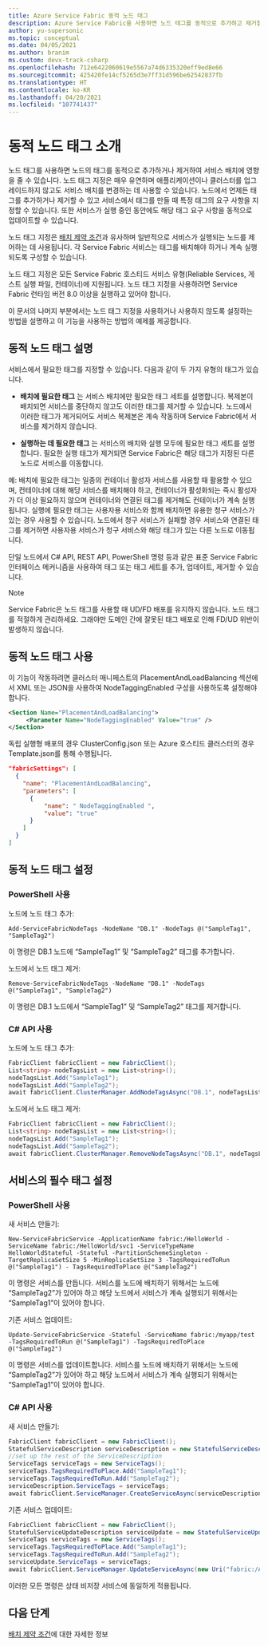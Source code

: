 ```yaml
---
title: Azure Service Fabric 동적 노드 태그
description: Azure Service Fabric을 사용하면 노드 태그를 동적으로 추가하고 제거할 수 있습니다.
author: yu-supersonic
ms.topic: conceptual
ms.date: 04/05/2021
ms.author: branim
ms.custom: devx-track-csharp
ms.openlocfilehash: 712e6422060619e5567a74d6335320eff9ed8e66
ms.sourcegitcommit: 425420fe14cf5265d3e7ff31d596be62542837fb
ms.translationtype: HT
ms.contentlocale: ko-KR
ms.lasthandoff: 04/20/2021
ms.locfileid: "107741437"
---
```

# <a name="introduction-to-dynamic-node-tags"></a>동적 노드 태그 소개
노드 태그를 사용하면 노드의 태그를 동적으로 추가하거나 제거하여 서비스 배치에 영향을 줄 수 있습니다. 노드 태그 지정은 매우 유연하며 애플리케이션이나 클러스터를 업그레이드하지 않고도 서비스 배치를 변경하는 데 사용할 수 있습니다. 노드에서 언제든 태그를 추가하거나 제거할 수 있고 서비스에서 태그를 만들 때 특정 태그의 요구 사항을 지정할 수 있습니다. 또한 서비스가 실행 중인 동안에도 해당 태그 요구 사항을 동적으로 업데이트할 수 있습니다.

노드 태그 지정은 [배치 제약 조건](service-fabric-cluster-resource-manager-configure-services.md)과 유사하며 일반적으로 서비스가 실행되는 노드를 제어하는 데 사용됩니다. 각 Service Fabric 서비스는 태그를 배치해야 하거나 계속 실행되도록 구성할 수 있습니다.

노드 태그 지정은 모든 Service Fabric 호스티드 서비스 유형(Reliable Services, 게스트 실행 파일, 컨테이너)에 지원됩니다. 노드 태그 지정을 사용하려면 Service Fabric 런타임 버전 8.0 이상을 실행하고 있어야 합니다.

이 문서의 나머지 부분에서는 노드 태그 지정을 사용하거나 사용하지 않도록 설정하는 방법을 설명하고 이 기능을 사용하는 방법의 예제를 제공합니다.


## <a name="describing-dynamic-node-tags"></a>동적 노드 태그 설명
서비스에서 필요한 태그를 지정할 수 있습니다. 다음과 같이 두 가지 유형의 태그가 있습니다.
* **배치에 필요한 태그** 는 서비스 배치에만 필요한 태그 세트를 설명합니다. 복제본이 배치되면 서비스를 중단하지 않고도 이러한 태그를 제거할 수 있습니다. 노드에서 이러한 태그가 제거되어도 서비스 복제본은 계속 작동하며 Service Fabric에서 서비스를 제거하지 않습니다.

* **실행하는 데 필요한 태그** 는 서비스의 배치와 실행 모두에 필요한 태그 세트를 설명합니다. 필요한 실행 태그가 제거되면 Service Fabric은 해당 태그가 지정된 다른 노드로 서비스를 이동합니다.

예: 배치에 필요한 태그는 일종의 컨테이너 활성자 서비스를 사용할 때 활용할 수 있으며, 컨테이너에 대해 해당 서비스를 배치해야 하고, 컨테이너가 활성화되는 즉시 활성자가 더 이상 필요하지 않으며 컨테이너와 연결된 태그를 제거해도 컨테이너가 계속 실행됩니다.
실행에 필요한 태그는 사용자용 서비스와 함께 배치하면 유용한 청구 서비스가 있는 경우 사용할 수 있습니다. 노드에서 청구 서비스가 실패할 경우 서비스와 연결된 태그를 제거하면 사용자용 서비스가 청구 서비스와 해당 태그가 있는 다른 노드로 이동됩니다.

단일 노드에서 C# API, REST API, PowerShell 명령 등과 같은 표준 Service Fabric 인터페이스 메커니즘을 사용하여 태그 또는 태그 세트를 추가, 업데이트, 제거할 수 있습니다.

> [!NOTE]
> Service Fabric은 노드 태그를 사용할 때 UD/FD 배포를 유지하지 않습니다. 노드 태그를 적절하게 관리하세요. 그래야만 도메인 간에 잘못된 태그 배포로 인해 FD/UD 위반이 발생하지 않습니다.

## <a name="enabling-dynamic-node-tags"></a>동적 노드 태그 사용
이 기능이 작동하려면 클러스터 매니페스트의 PlacementAndLoadBalancing 섹션에서 XML 또는 JSON을 사용하여 NodeTaggingEnabled 구성을 사용하도록 설정해야 합니다.

``` xml
<Section Name="PlacementAndLoadBalancing">
     <Parameter Name="NodeTaggingEnabled" Value="true" />
</Section>
```

독립 실행형 배포의 경우 ClusterConfig.json 또는 Azure 호스티드 클러스터의 경우 Template.json를 통해 수행됩니다.

```json
"fabricSettings": [
  {
    "name": "PlacementAndLoadBalancing",
    "parameters": [
      {
          "name": " NodeTaggingEnabled ",
          "value": "true"
      }
    ]
  }
]
```

## <a name="setting-dynamic-node-tags"></a>동적 노드 태그 설정

### <a name="using-powershell"></a>PowerShell 사용

노드에 노드 태그 추가:

```posh
Add-ServiceFabricNodeTags -NodeName "DB.1" -NodeTags @("SampleTag1", "SampleTag2")
```
이 명령은 DB.1 노드에 “SampleTag1” 및 “SampleTag2” 태그를 추가합니다.

노드에서 노드 태그 제거:

```posh
Remove-ServiceFabricNodeTags -NodeName "DB.1" -NodeTags @("SampleTag1", "SampleTag2")
```
이 명령은 DB.1 노드에서 “SampleTag1” 및 “SampleTag2” 태그를 제거합니다.

### <a name="using-c-apis"></a>C# API 사용

노드에 노드 태그 추가:

```csharp
FabricClient fabricClient = new FabricClient();
List<string> nodeTagsList = new List<string>();
nodeTagsList.Add("SampleTag1");
nodeTagsList.Add("SampleTag2");
await fabricClient.ClusterManager.AddNodeTagsAsync("DB.1", nodeTagsList);
```

노드에서 노드 태그 제거:

```csharp
FabricClient fabricClient = new FabricClient();
List<string> nodeTagsList = new List<string>();
nodeTagsList.Add("SampleTag1");
nodeTagsList.Add("SampleTag2");
await fabricClient.ClusterManager.RemoveNodeTagsAsync("DB.1", nodeTagsList);
```

## <a name="setting-required-tags-for-services"></a>서비스의 필수 태그 설정

### <a name="using-powershell"></a>PowerShell 사용

새 서비스 만들기:

```posh
New-ServiceFabricService -ApplicationName fabric:/HelloWorld -ServiceName fabric:/HelloWorld/svc1 -ServiceTypeName HelloWorldStateful -Stateful -PartitionSchemeSingleton -TargetReplicaSetSize 5 -MinReplicaSetSize 3 -TagsRequiredToRun @("SampleTag1") - TagsRequiredToPlace @("SampleTag2")
```
이 명령은 서비스를 만듭니다. 서비스를 노드에 배치하기 위해서는 노드에 “SampleTag2”가 있어야 하고 해당 노드에서 서비스가 계속 실행되기 위해서는 “SampleTag1”이 있어야 합니다.

기존 서비스 업데이트:

```posh
Update-ServiceFabricService -Stateful -ServiceName fabric:/myapp/test -TagsRequiredToRun @("SampleTag1") -TagsRequiredToPlace @("SampleTag2")
```
이 명령은 서비스를 업데이트합니다. 서비스를 노드에 배치하기 위해서는 노드에 “SampleTag2”가 있어야 하고 해당 노드에서 서비스가 계속 실행되기 위해서는 “SampleTag1”이 있어야 합니다.

### <a name="using-c-apis"></a>C# API 사용

새 서비스 만들기:

```csharp
FabricClient fabricClient = new FabricClient();
StatefulServiceDescription serviceDescription = new StatefulServiceDescription();
//set up the rest of the ServiceDescription
ServiceTags serviceTags = new ServiceTags();
serviceTags.TagsRequiredToPlace.Add("SampleTag1");
serviceTags.TagsRequiredToRun.Add("SampleTag2");
serviceDescription.ServiceTags = serviceTags;
await fabricClient.ServiceManager.CreateServiceAsync(serviceDescription);
```

기존 서비스 업데이트:

```csharp
FabricClient fabricClient = new FabricClient();
StatefulServiceUpdateDescription serviceUpdate = new StatefulServiceUpdateDescription();
ServiceTags serviceTags = new ServiceTags();
serviceTags.TagsRequiredToPlace.Add("SampleTag1");
serviceTags.TagsRequiredToRun.Add("SampleTag2");
serviceUpdate.ServiceTags = serviceTags;
await fabricClient.ServiceManager.UpdateServiceAsync(new Uri("fabric:/AppName/ServiceName"), serviceUpdate);
```

이러한 모든 명령은 상태 비저장 서비스에 동일하게 적용됩니다.

## <a name="next-steps"></a>다음 단계
[배치 제약 조건](service-fabric-cluster-resource-manager-configure-services.md)에 대한 자세한 정보
